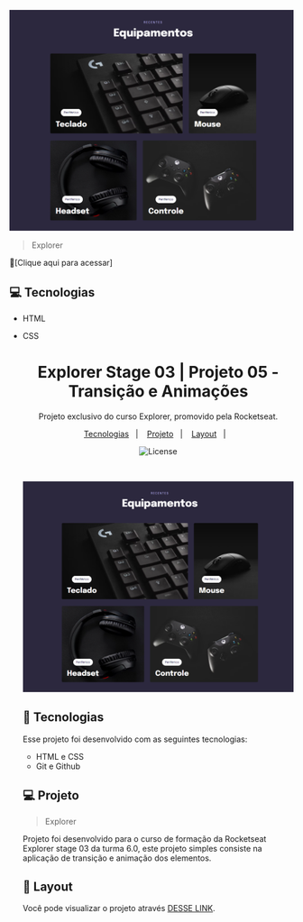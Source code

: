 

![preview](image/preview.png)

> Explorer



🔗[Clique aqui para acessar]

## 💻 Tecnologias

- HTML
- CSS





  <h1 align="center"> Explorer Stage 03 | Projeto 05 - Transição e Animações </h1>

  <p align="center">
  Projeto exclusivo do curso Explorer, promovido pela Rocketseat.
  </p>

  <p align="center">
    <a href="#-tecnologias">Tecnologias</a>&nbsp;&nbsp;&nbsp;|&nbsp;&nbsp;&nbsp;
    <a href="#-projeto">Projeto</a>&nbsp;&nbsp;&nbsp;|&nbsp;&nbsp;&nbsp;
    <a href="#-layout">Layout</a>&nbsp;&nbsp;&nbsp;|&nbsp;&nbsp;&nbsp;
  </p>

  <p align="center">
    <img alt="License" src="https://www.rocketseat.com.br/assets/logos/rocketseat.svg">
  </p>

  <br>

  ![preview](image/preview.png)

  ## 🚀 Tecnologias

  Esse projeto foi desenvolvido com as seguintes tecnologias:

  - HTML e CSS
  - Git e Github

  ## 💻 Projeto

  > Explorer

  Projeto foi desenvolvido para o curso de formação da Rocketseat Explorer stage 03 da turma 6.0, este projeto simples consiste na aplicação de transição e animação dos elementos.

  ## 🔖 Layout

  Você pode visualizar o projeto através [DESSE LINK](https://explorer-stage3-pj5.vercel.app/).

